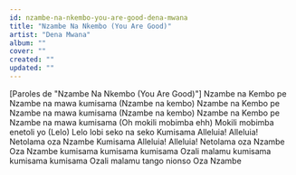 ```yaml
---
id: nzambe-na-nkembo-you-are-good-dena-mwana
title: "Nzambe Na Nkembo (You Are Good)"
artist: "Dena Mwana"
album: ""
cover: ""
created: ""
updated: ""
---
```


[Paroles de "Nzambe Na Nkembo (You Are Good)"]
Nzambe na Kembo pe Nzambe na mawa kumisama
(Nzambe na kembo)
Nzambe na Kembo pe Nzambe na mawa kumisama
(Nzambe na kembo)
Nzambe na Kembo pe Nzambe na mawa kumisama
(Oh mokili mobimba ehh)
Mokili mobimba enetoli yo
(Lelo)
Lelo lobi seko na seko
Kumisama Alleluia! Alleluia!
Netolama oza Nzambe
Kumisama Alleluia! Alleluia!
Netolama oza Nzambe
Oza Nzambe kumisama kumisama kumisama
Ozali malamu kumisama kumisama kumisama
Ozali malamu tango nionso
Oza Nzambe